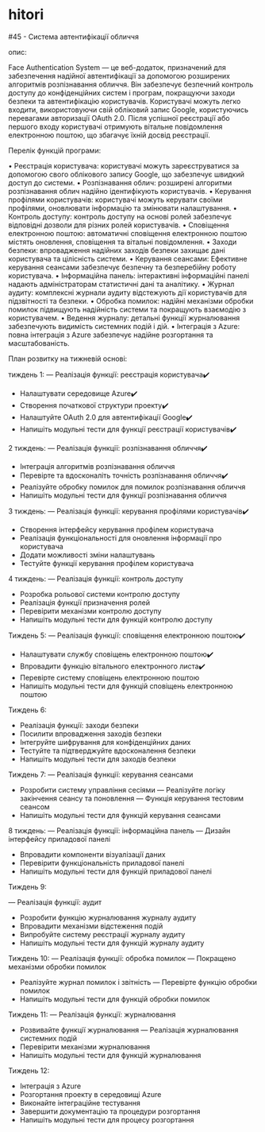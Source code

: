 # hitori
#45 - Система автентифікації обличчя

опис:

Face Authentication System — це веб-додаток, призначений для забезпечення надійної автентифікації за допомогою розширених алгоритмів розпізнавання обличчя. Він забезпечує безпечний контроль доступу до конфіденційних систем і програм, покращуючи заходи безпеки та автентифікацію користувачів. Користувачі можуть легко входити, використовуючи свій обліковий запис Google, користуючись перевагами авторизації OAuth 2.0. Після успішної реєстрації або першого входу користувачі отримують вітальне повідомлення електронною поштою, що збагачує їхній досвід реєстрації.

Перелік функцій програми:

• Реєстрація користувача: користувачі можуть зареєструватися за допомогою свого облікового запису Google, що забезпечує швидкий доступ до системи.
• Розпізнавання облич: розширені алгоритми розпізнавання облич надійно ідентифікують користувачів.
• Керування профілями користувачів: користувачі можуть керувати своїми профілями, оновлювати інформацію та змінювати налаштування.
• Контроль доступу: контроль доступу на основі ролей забезпечує відповідні дозволи для різних ролей користувачів.
• Сповіщення електронною поштою: автоматичні сповіщення електронною поштою містять оновлення, сповіщення та вітальні повідомлення.
• Заходи безпеки: впровадження надійних заходів безпеки захищає дані користувача та цілісність системи.
• Керування сеансами: Ефективне керування сеансами забезпечує безпечну та безперебійну роботу користувача.
• Інформаційна панель: інтерактивні інформаційні панелі надають адміністраторам статистичні дані та аналітику.
• Журнал аудиту: комплексні журнали аудиту відстежують дії користувачів для підзвітності та безпеки.
• Обробка помилок: надійні механізми обробки помилок підвищують надійність системи та покращують взаємодію з користувачем.
• Ведення журналу: детальні функції журналювання забезпечують видимість системних подій і дій.
• Інтеграція з Azure: повна інтеграція з Azure забезпечує надійне розгортання та масштабованість.

План розвитку на тижневій основі:

тиждень 1:
— Реалізація функції: реєстрація користувача✔️
- Налаштувати середовище Azure✔️
- Створення початкової структури проекту✔️
- Налаштуйте OAuth 2.0 для автентифікації Google✔️
- Напишіть модульні тести для функції реєстрації користувачів✔️

2 тиждень:
— Реалізація функції: розпізнавання обличчя✔️
- Інтеграція алгоритмів розпізнавання обличчя
- Перевірте та вдосконаліть точність розпізнавання обличчя✔️
- Реалізуйте обробку помилок для помилок розпізнавання обличчя
- Напишіть модульні тести для функції розпізнавання обличчя

3 тиждень:
— Реалізація функції: керування профілями користувачів✔️
- Створення інтерфейсу керування профілем користувача
- Реалізація функціональності для оновлення інформації про користувача
- Додати можливості зміни налаштувань
- Тестуйте функції керування профілем користувача

4 тиждень:
— Реалізація функції: контроль доступу
- Розробка рольової системи контролю доступу
- Реалізація функції призначення ролей
- Перевірити механізми контролю доступу
- Напишіть модульні тести для функцій контролю доступу

Тиждень 5:
— Реалізація функції: сповіщення електронною поштою✔️
- Налаштувати службу сповіщень електронною поштою✔️
- Впровадити функцію вітального електронного листа✔️
- Перевірте систему сповіщень електронною поштою
- Напишіть модульні тести для функцій сповіщень електронною поштою

Тиждень 6:
- Реалізація функції: заходи безпеки
- Посилити впровадження заходів безпеки
- Інтегруйте шифрування для конфіденційних даних
- Тестуйте та підтверджуйте вдосконалення безпеки
- Напишіть модульні тести для заходів безпеки

Тиждень 7:
— Реалізація функції: керування сеансами
- Розробити систему управління сесіями
— Реалізуйте логіку закінчення сеансу та поновлення
— Функція керування тестовим сеансом
- Напишіть модульні тести для функцій керування сеансами

8 тиждень:
— Реалізація функції: інформаційна панель
— Дизайн інтерфейсу приладової панелі
- Впровадити компоненти візуалізації даних
- Перевірити функціональність приладової панелі
- Напишіть модульні тести для функцій приладової панелі

Тиждень 9:

— Реалізація функції: аудит
- Розробити функцію журналювання журналу аудиту
- Впровадити механізми відстеження подій
- Випробуйте систему реєстрації журналу аудиту
- Напишіть модульні тести для функцій журналу аудиту

Тиждень 10:
— Реалізація функції: обробка помилок
— Покращено механізми обробки помилок
- Реалізуйте журнал помилок і звітність
— Перевірте функцію обробки помилок
- Напишіть модульні тести для функцій обробки помилок

Тиждень 11:
— Реалізація функції: журналювання
- Розвивайте функції журналювання
— Реалізація журналювання системних подій
- Перевірити механізми журналювання
- Напишіть модульні тести для функцій журналювання

Тиждень 12:

- Інтеграція з Azure
- Розгортання проекту в середовищі Azure
- Виконайте інтеграційне тестування
- Завершити документацію та процедури розгортання
- Напишіть модульні тести для процесу розгортання
